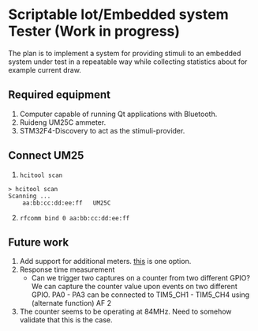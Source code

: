 # Scriptable Iot/Embedded system Tester (Work in progress)

The plan is to implement a system for providing stimuli to an embedded
system under test in a repeatable way while collecting statistics about 
for example current draw. 


## Required equipment 

1. Computer capable of running Qt applications with Bluetooth.
2. Ruideng UM25C ammeter.
3. STM32F4-Discovery to act as the stimuli-provider. 


## Connect UM25

1. `hcitool scan` 

```
> hcitool scan
Scanning ...
	aa:bb:cc:dd:ee:ff	UM25C
```

2. `rfcomm bind 0 aa:bb:cc:dd:ee:ff`


## Future work

1. Add support for additional meters. [this](https://reference.digilentinc.com/pmod/pmodisns20/start) is one option.
2. Response time measurement 
   - Can we trigger two captures on a counter from two different GPIO? 
	 We can capture the counter value upon events on two different GPIO.
	 PA0 - PA3 can be connected to TIM5_CH1 - TIM5_CH4 using (alternate function) AF 2 
3. The counter seems to be operating at 84MHz. Need to somehow validate that this is 
   the case. 
